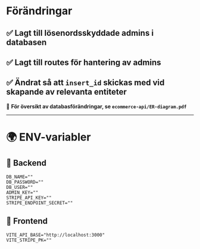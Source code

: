 # Förändringar

## ✅ Lagt till lösenordsskyddade admins i databasen  
## ✅ Lagt till routes för hantering av admins  
## ✅ Ändrat så att `insert_id` skickas med vid skapande av relevanta entiteter  

📄 **För översikt av databasförändringar, se `ecommerce-api/ER-diagram.pdf`**  

---

# 🌍 ENV-variabler  

## 🔧 Backend  
```shell
DB_NAME=""
DB_PASSWORD=""
DB_USER=""
ADMIN_KEY=""
STRIPE_API_KEY=""
STRIPE_ENDPOINT_SECRET=""
```


## 🎨 Frontend
```shell
VITE_API_BASE="http://localhost:3000"
VITE_STRIPE_PK=""
```